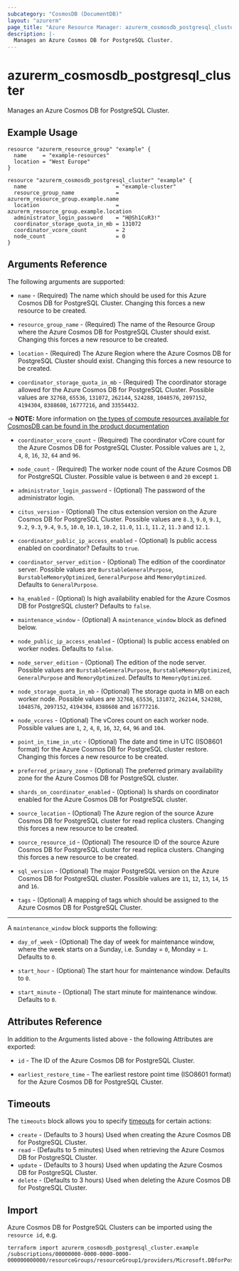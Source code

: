 ```yaml
---
subcategory: "CosmosDB (DocumentDB)"
layout: "azurerm"
page_title: "Azure Resource Manager: azurerm_cosmosdb_postgresql_cluster"
description: |-
  Manages an Azure Cosmos DB for PostgreSQL Cluster.
---
```


# azurerm_cosmosdb_postgresql_cluster

Manages an Azure Cosmos DB for PostgreSQL Cluster.

## Example Usage

```hcl
resource "azurerm_resource_group" "example" {
  name     = "example-resources"
  location = "West Europe"
}

resource "azurerm_cosmosdb_postgresql_cluster" "example" {
  name                            = "example-cluster"
  resource_group_name             = azurerm_resource_group.example.name
  location                        = azurerm_resource_group.example.location
  administrator_login_password    = "H@Sh1CoR3!"
  coordinator_storage_quota_in_mb = 131072
  coordinator_vcore_count         = 2
  node_count                      = 0
}
```

## Arguments Reference

The following arguments are supported:

* `name` - (Required) The name which should be used for this Azure Cosmos DB for PostgreSQL Cluster. Changing this forces a new resource to be created.

* `resource_group_name` - (Required) The name of the Resource Group where the Azure Cosmos DB for PostgreSQL Cluster should exist. Changing this forces a new resource to be created.

* `location` - (Required) The Azure Region where the Azure Cosmos DB for PostgreSQL Cluster should exist. Changing this forces a new resource to be created.

* `coordinator_storage_quota_in_mb` - (Required) The coordinator storage allowed for the Azure Cosmos DB for PostgreSQL Cluster. Possible values are `32768`, `65536`, `131072`, `262144`, `524288`, `1048576`, `2097152`, `4194304`, `8388608`, `16777216`, and `33554432`.

-> **NOTE:** More information on [the types of compute resources available for CosmosDB can be found in the product documentation](https://learn.microsoft.com/azure/cosmos-db/postgresql/resources-compute)

* `coordinator_vcore_count` - (Required) The coordinator vCore count for the Azure Cosmos DB for PostgreSQL Cluster. Possible values are `1`, `2`, `4`, `8`, `16`, `32`, `64` and `96`.

* `node_count` - (Required) The worker node count of the Azure Cosmos DB for PostgreSQL Cluster. Possible value is between `0` and `20` except `1`.

* `administrator_login_password` - (Optional) The password of the administrator login.

* `citus_version` - (Optional) The citus extension version on the Azure Cosmos DB for PostgreSQL Cluster. Possible values are `8.3`, `9.0`, `9.1`, `9.2`, `9.3`, `9.4`, `9.5`, `10.0`, `10.1`, `10.2`, `11.0`, `11.1`, `11.2`, `11.3` and `12.1`.

* `coordinator_public_ip_access_enabled` - (Optional) Is public access enabled on coordinator? Defaults to `true`.

* `coordinator_server_edition` - (Optional) The edition of the coordinator server. Possible values are `BurstableGeneralPurpose`, `BurstableMemoryOptimized`, `GeneralPurpose` and `MemoryOptimized`. Defaults to `GeneralPurpose`.

* `ha_enabled` - (Optional) Is high availability enabled for the Azure Cosmos DB for PostgreSQL cluster? Defaults to `false`.

* `maintenance_window` - (Optional) A `maintenance_window` block as defined below.

* `node_public_ip_access_enabled` - (Optional) Is public access enabled on worker nodes. Defaults to `false`.

* `node_server_edition` - (Optional) The edition of the node server. Possible values are `BurstableGeneralPurpose`, `BurstableMemoryOptimized`, `GeneralPurpose` and `MemoryOptimized`. Defaults to `MemoryOptimized`.

* `node_storage_quota_in_mb` - (Optional) The storage quota in MB on each worker node. Possible values are `32768`, `65536`, `131072`, `262144`, `524288`, `1048576`, `2097152`, `4194304`, `8388608` and `16777216`.

* `node_vcores` - (Optional) The vCores count on each worker node. Possible values are `1`, `2`, `4`, `8`, `16`, `32`, `64`, `96` and `104`.

* `point_in_time_in_utc` - (Optional) The date and time in UTC (ISO8601 format) for the Azure Cosmos DB for PostgreSQL cluster restore. Changing this forces a new resource to be created.

* `preferred_primary_zone` - (Optional) The preferred primary availability zone for the Azure Cosmos DB for PostgreSQL cluster.

* `shards_on_coordinator_enabled` - (Optional) Is shards on coordinator enabled for the Azure Cosmos DB for PostgreSQL cluster.

* `source_location` - (Optional) The Azure region of the source Azure Cosmos DB for PostgreSQL cluster for read replica clusters. Changing this forces a new resource to be created.

* `source_resource_id` - (Optional) The resource ID of the source Azure Cosmos DB for PostgreSQL cluster for read replica clusters. Changing this forces a new resource to be created.

* `sql_version` - (Optional) The major PostgreSQL version on the Azure Cosmos DB for PostgreSQL cluster. Possible values are `11`, `12`, `13`, `14`, `15` and `16`.

* `tags` - (Optional) A mapping of tags which should be assigned to the Azure Cosmos DB for PostgreSQL Cluster.

---

A `maintenance_window` block supports the following:

* `day_of_week` - (Optional) The day of week for maintenance window, where the week starts on a Sunday, i.e. Sunday = `0`, Monday = `1`. Defaults to `0`.

* `start_hour` - (Optional) The start hour for maintenance window. Defaults to `0`.

* `start_minute` - (Optional) The start minute for maintenance window. Defaults to `0`.

## Attributes Reference

In addition to the Arguments listed above - the following Attributes are exported:

* `id` - The ID of the Azure Cosmos DB for PostgreSQL Cluster.

* `earliest_restore_time` - The earliest restore point time (ISO8601 format) for the Azure Cosmos DB for PostgreSQL Cluster.

## Timeouts

The `timeouts` block allows you to specify [timeouts](https://www.terraform.io/docs/configuration/resources.html#timeouts) for certain actions:

* `create` - (Defaults to 3 hours) Used when creating the Azure Cosmos DB for PostgreSQL Cluster.
* `read` - (Defaults to 5 minutes) Used when retrieving the Azure Cosmos DB for PostgreSQL Cluster.
* `update` - (Defaults to 3 hours) Used when updating the Azure Cosmos DB for PostgreSQL Cluster.
* `delete` - (Defaults to 3 hours) Used when deleting the Azure Cosmos DB for PostgreSQL Cluster.

## Import

Azure Cosmos DB for PostgreSQL Clusters can be imported using the `resource id`, e.g.

```shell
terraform import azurerm_cosmosdb_postgresql_cluster.example /subscriptions/00000000-0000-0000-0000-000000000000/resourceGroups/resourceGroup1/providers/Microsoft.DBforPostgreSQL/serverGroupsv2/cluster1
```
